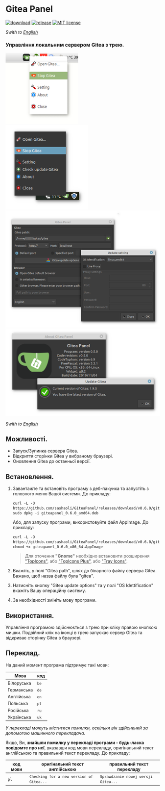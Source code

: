 # Gitea Panel

[![download](https://img.shields.io/github/downloads/sashaoli/GiteaPanel/total?style=flat)](https://github.com/sashaoli/GiteaPanel/releases/latest) [![release](https://img.shields.io/github/v/release/sashaoli/Giteapanel?style=flat)](https://github.com/sashaoli/GiteaPanel/releases/latest) [![MIT license](http://img.shields.io/badge/license-MIT-brightgreen.svg)](./LICENSE.md)

*Swith to [English](./README_EN.md)*

### Управління локальним сервером Gitea з трею.

![ScreenMenu](./resource/ScreenMenu.png) ![ScreenMenu2](./resource/ScreenMenu2.png)
![ScreenSeting](./resource/ScreenSeting.png) ![ScreenAbout](./resource/ScreenAbout.png)

*Swith to [English](./README_EN.md)*

## Можливості.
- Запуск/Зупинка сервера Gitea.
- Відкриття сторінки Gitea у вибраному браузері.
- Оновлення Gitea до останньої версії.

## Встановлення.
1. Завантажте та встановіть програму з деб-пакунка та запустіть з головного меню Вашої системи. До прикладу:
    ```
    curl -L -O https://github.com/sashaoli/GiteaPanel/releases/download/v0.6.0/giteapanel_0.6.0_amd64.deb
    sudo dpkg -i giteapanel_0.6.0_amd64.deb
    ```
    Або, для запуску програми, використовуйте файл AppImage. До прикладу:
    ```
    curl -L -O https://github.com/sashaoli/GiteaPanel/releases/download/v0.6.0/giteapanel_0.6.0_x86_64.AppImage
    chmod +x giteapanel_0.6.0_x86_64.AppImage
    ```
    > Для оточення **"Gnome"** необхідно встановити розширення ["TopIcons"](https://extensions.gnome.org/extension/495/topicons/), або ["TopIcons Plus"](https://extensions.gnome.org/extension/1031/topicons/), або ["Tray Icons"](https://extensions.gnome.org/extension/1503/tray-icons/).

2.  Вкажіть, у полі "Gitea path", шлях до бінарного файлу сервера Gitea. Бажано, щоб назва файлу була "gitea".
3.  Натисніть кнопку "Gitea update options" та у полі "OS Idettification" вкажіть Вашу операційну систему.
4.  За необхідності змініть мову програми.

## Використання.
Управління програмою здійснюється з трею при кліку правою кнопкою мишки. Подвійний клік на іконці в трею запускає сервер Gitea та відкриває сторінку Gitea в браузері.

## Переклад.
На даний момент програма підтримує такі мови:

Мова|код
----|-----
Білоруська|`be`
Германська|`de`
Англійська|`en`
Польська|`pl`
Російська|`ru`
Українська|`uk`

*У перекладі можуть міститися помилки, оскільки він здійснений за допомогою машинного перекладача.*

Якщо, Ви, **знайшли помилку у перекладі програми - будь-ласка повідомте про неї**, вказавши код мови перекладу, оригінальний текст англійською та правильний текст перекладу. До прикладу:

| код мови | оригінальний текст англійською           | правильний текст перекладу          |
| -------- | ---------------------------------------- | ----------------------------------- |
| `pl`     | `Checking for a new version of Gitea...` | `Sprawdzanie nowej wersji Gitea...` |
